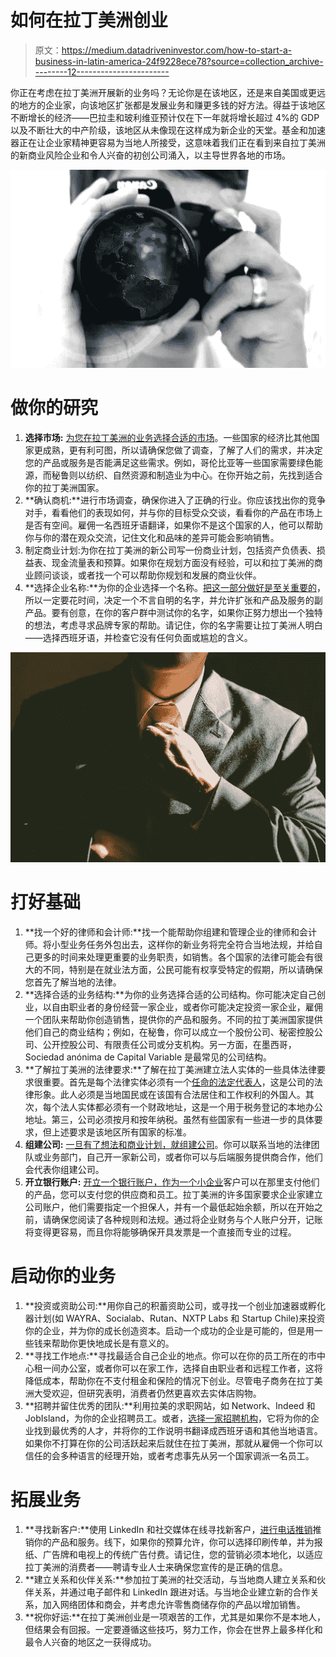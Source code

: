 # 如何在拉丁美洲创业

> 原文：<https://medium.datadriveninvestor.com/how-to-start-a-business-in-latin-america-24f9228ece78?source=collection_archive---------12----------------------->

你正在考虑在拉丁美洲开展新的业务吗？无论你是在该地区，还是来自美国或更远的地方的企业家，向该地区扩张都是发展业务和赚更多钱的好方法。得益于该地区不断增长的经济——巴拉圭和玻利维亚预计仅在下一年就将增长超过 4%的 GDP 以及不断壮大的中产阶级，该地区从未像现在这样成为新企业的天堂。基金和加速器正在让企业家精神更容易为当地人所接受，这意味着我们正在看到来自拉丁美洲的新商业风险企业和令人兴奋的初创公司涌入，以主导世界各地的市场。

![](img/c8d977182f18d17b4f346a5a5acb1427.png)

# 做你的研究

1.  **选择市场:** [为您在拉丁美洲的业务选择合适的市场](https://debatereport.com/business/top-cities-in-latin-america-for-startups/7484)。一些国家的经济比其他国家更成熟，更有利可图，所以请确保您做了调查，了解了人们的需求，并决定您的产品或服务是否能满足这些需求。例如，哥伦比亚等一些国家需要绿色能源，而秘鲁则以纺织、自然资源和制造业为中心。在你开始之前，先找到适合你的拉丁美洲国家。
2.  **确认商机:**进行市场调查，确保你进入了正确的行业。你应该找出你的竞争对手，看看他们的表现如何，并与你的目标受众交谈，看看你的产品在市场上是否有空间。雇佣一名西班牙语翻译，如果你不是这个国家的人，他可以帮助你与你的潜在观众交流，记住文化和品味的差异可能会影响销售。
3.  制定商业计划:为你在拉丁美洲的新公司写一份商业计划，包括资产负债表、损益表、现金流量表和预算。如果你在规划方面没有经验，可以和拉丁美洲的商业顾问谈谈，或者找一个可以帮助你规划和发展的商业伙伴。
4.  **选择企业名称:**为你的企业选择一个名称。[把这一部分做好是至关重要的](http://www.theglobaldispatch.com/my-experience-of-starting-a-business-in-mexico-45786/)，所以一定要花时间，决定一个不言自明的名字，并允许扩张和产品及服务的副产品。要有创意，在你的客户群中测试你的名字，如果你正努力想出一个独特的想法，考虑寻求品牌专家的帮助。请记住，你的名字需要让拉丁美洲人明白——选择西班牙语，并检查它没有任何负面或尴尬的含义。

![](img/c752fcda8486372187194b9891172cbe.png)

# 打好基础

1.  **找一个好的律师和会计师:**找一个能帮助你组建和管理企业的律师和会计师。将小型业务任务外包出去，这样你的新业务将完全符合当地法规，并给自己更多的时间来处理更重要的业务职责，如销售。各个国家的法律可能会有很大的不同，特别是在就业法方面，公民可能有权享受特定的假期，所以请确保您首先了解当地的法律。
2.  **选择合适的业务结构:**为你的业务选择合适的公司结构。你可能决定自己创业，以自由职业者的身份经营一家企业，或者你可能决定投资一家企业，雇佣一个团队来帮助你创造销售，提供你的产品和服务。不同的拉丁美洲国家提供他们自己的商业结构；例如，在秘鲁，你可以成立一个股份公司、秘密控股公司、公开控股公司、有限责任公司或分支机构。另一方面，在墨西哥，Sociedad anónima de Capital Variable 是最常见的公司结构。
3.  **了解拉丁美洲的法律要求:**了解在拉丁美洲建立法人实体的一些具体法律要求很重要。首先是每个法律实体必须有一个[任命的法定代表人](https://www.bizlatinhub.com/company-legal-representative/)，这是公司的法律形象。此人必须是当地国民或在该国有合法居住和工作权利的外国人。其次，每个法人实体都必须有一个财政地址，这是一个用于税务登记的本地办公地址。第三，公司必须按月和按年纳税。虽然有些国家有一些进一步的具体要求，但上述要求是该地区所有国家的标准。
4.  **组建公司:** [一旦有了想法和商业计划，就组建公司](https://www.bizlatinhub.com/company-formation/)。你可以联系当地的法律团队或业务部门，自己开一家新公司，或者你可以与后端服务提供商合作，他们会代表你组建公司。
5.  **开立银行账户:** [开立一个银行账户，作为一个小企业](https://www.wikihow.com/Open-a-Bank-Account-As-a-Small-Business)客户可以在那里支付他们的产品，您可以支付您的供应商和员工。拉丁美洲的许多国家要求企业家建立公司账户，他们需要指定一个担保人，并有一个最低起始余额，所以在开始之前，请确保您阅读了各种规则和法规。通过将企业财务与个人账户分开，记账将变得更容易，而且你将能够确保开具发票是一个直接而专业的过程。

# 启动你的业务

1.  **投资或资助公司:**用你自己的积蓄资助公司，或寻找一个创业加速器或孵化器计划(如 WAYRA、Socialab、Rutan、NXTP Labs 和 Startup Chile)来投资你的企业，并为你的成长创造资本。启动一个成功的企业是可能的，但是用一些钱来帮助你更快地成长是有意义的。
2.  **寻找工作地点:**寻找最适合自己企业的地点。你可以在你的员工所在的市中心租一间办公室，或者你可以在家工作，选择自由职业者和远程工作者，这将降低成本，帮助你在不支付租金和保险的情况下创业。尽管电子商务在拉丁美洲大受欢迎，但研究表明，消费者仍然更喜欢去实体店购物。
3.  **招聘并留住优秀的团队:**利用拉美的求职网站，如 Network、Indeed 和 JobIsland，为你的企业招聘员工。或者，[选择一家招聘机构](https://www.wikihow.com/Choose-a-Recruitment-Agency)，它将为你的企业找到最优秀的人才，并将你的工作说明书翻译成西班牙语和其他当地语言。如果你不打算在你的公司活跃起来后就住在拉丁美洲，那就从雇佣一个你可以信任的会多种语言的经理开始，或者考虑事先从另一个国家调派一名员工。

# **拓展业务**

1.  **寻找新客户:**使用 LinkedIn 和社交媒体在线寻找新客户，[进行电话推销](https://www.wikihow.com/Cold-Call-Effectively)推销你的产品和服务。线下，如果你的预算允许，你可以选择印刷传单，并为报纸、广告牌和电视上的传统广告付费。请记住，您的营销必须本地化，以适应拉丁美洲的消费者——聘请专业人士来确保您宣传的是正确的信息。
2.  **建立关系和伙伴关系:**参加拉丁美洲的社交活动，与当地商人建立关系和伙伴关系，并通过电子邮件和 LinkedIn 跟进对话。与当地企业建立新的合作关系，加入网络团体和商会，并考虑允许零售商储存你的产品以增加销售。
3.  **祝你好运:**在拉丁美洲创业是一项艰苦的工作，尤其是如果你不是本地人，但结果会有回报。一定要遵循这些技巧，努力工作，你会在世界上最多样化和最令人兴奋的地区之一获得成功。